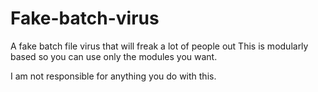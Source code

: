 # Fake-batch-virus
A fake batch file virus that will freak a lot of people out
This is modularly based so you can use only the modules you want.

I am not responsible for anything you do with this.
